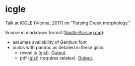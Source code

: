 # icgle

Talk at ICGLE (Vienna, 2017) on "Parsing Greek morphology."

Source in markdown format ([Smith-Parsing.md](Smith-Parsing.md)):

-   assumes availability of Gentium font
-   builds with pandoc as detailed in these gists:
    -   reveal.js ([gist](https://gist.github.com/neelsmith/474d3425cc3aa4febd8655ff8051c658)).  [Output](Smith-Parsing-serif.html).
    -   pdf ([gist](https://gist.github.com/neelsmith/68ba803fe2ac8f20dcf3f42ef24a3052)) (requires xelatex).  [Output](Smith-Parsing-CambridgeUS).
